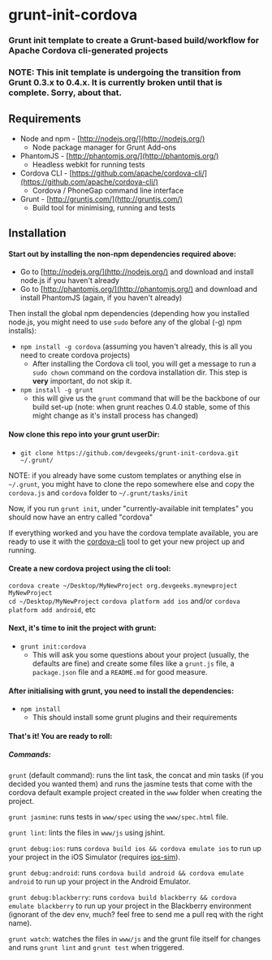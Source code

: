 # grunt-init-cordova

### Grunt init template to create a Grunt-based build/workflow for Apache Cordova cli-generated projects

### NOTE: This init template is undergoing the transition from Grunt 0.3.x to 0.4.x. It is currently broken until that is complete. Sorry, about that.


## Requirements

- Node and npm - [http://nodejs.org/](http://nodejs.org/)
  - Node package manager for Grunt Add-ons
- PhantomJS - [http://phantomjs.org/](http://phantomjs.org/)
  - Headless webkit for running tests
- Cordova CLI - [https://github.com/apache/cordova-cli/](https://github.com/apache/cordova-cli/)
  - Cordova / PhoneGap command line interface
- Grunt - [http://gruntjs.com/](http://gruntjs.com/)
  - Build tool for minimising, running and tests

## Installation

#### Start out by installing the non-npm dependencies required above:

- Go to [http://nodejs.org/](http://nodejs.org/) and download and install node.js if you haven't already
- Go to [http://phantomjs.org/](http://phantomjs.org/) and download and install PhantomJS (again, if you haven't already)

Then install the global npm dependencies (depending how you installed node.js, you might need to use `sudo` before any of the global (-g) npm installs):

- `npm install -g cordova` (assuming you haven't already, this is all you need to create cordova projects)
  - After installing the Cordova cli tool, you will get a message to run a `sudo chown` command on the cordova installation dir. This step is **very** important, do not skip it.
- `npm install -g grunt`
  - this will give us the `grunt` command that will be the backbone of our build set-up (note: when grunt reaches 0.4.0 stable, some of this might change as it's install process has changed)

#### Now clone this repo into your grunt userDir:

- `git clone https://github.com/devgeeks/grunt-init-cordova.git ~/.grunt/`

NOTE: if you already have some custom templates or anything else in `~/.grunt`, you might have to clone the repo somewhere else and copy the `cordova.js` and `cordova` folder to `~/.grunt/tasks/init`

Now, if you run `grunt init`, under "currently-available init templates" you should now have an entry called "cordova"

If everything worked and you have the cordova template available, you are ready to use it with the [cordova-cli](https://github.com/apache/cordova-cli/) tool to get your new project up and running.

#### Create a new cordova project using the cli tool:

`cordova create ~/Desktop/MyNewProject org.devgeeks.mynewproject MyNewProject`  
`cd ~/Desktop/MyNewProject`
`cordova platform add ios` and/or `cordova platform add android`, etc

#### Next, it's time to init the project with grunt:

- `grunt init:cordova`
  - This will ask you some questions about your project (usually, the defaults are fine) and create some files like a `grunt.js` file, a `package.json` file and a `README.md` for good measure.

#### After initialising with grunt, you need to install the dependencies:

- `npm install`
  - This should install some grunt plugins and their requirements

#### That's it! You are ready to roll:

##### Commands:

`grunt` (default command): runs the lint task, the concat and min tasks (if you decided you wanted them) and runs the jasmine tests that come with the cordova default example project created in the `www` folder when creating the project.

`grunt jasmine`: runs tests in `www/spec` using the `www/spec.html` file.

`grunt lint`: lints the files in `www/js` using jshint.

`grunt debug:ios`: runs `cordova build ios && cordova emulate ios` to run up your project in the iOS Simulator (requires [ios-sim](https://github.com/phonegap/ios-sim)).

`grunt debug:android`: runs `cordova build android && cordova emulate android` to run up your project in the Android Emulator.

`grunt debug:blackberry`: runs `cordova build blackberry && cordova emulate blackberry` to run up your project in the Blackberry environment (ignorant of the dev env, much? feel free to send me a pull req with the right name).

`grunt watch`: watches the files in `www/js` and the grunt file itself for changes and runs `grunt lint` and `grunt test` when triggered.



